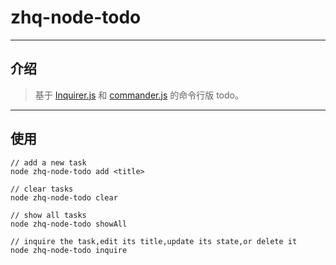 # zhq-node-todo
---
## 介绍 
> 基于 [Inquirer.js](https://github.com/SBoudrias/Inquirer.js) 和 [commander.js](https://github.com/tj/commander.js)  的命令行版 todo。 
---
## 使用
```
// add a new task
node zhq-node-todo add <title>

// clear tasks
node zhq-node-todo clear

// show all tasks
node zhq-node-todo showAll

// inquire the task,edit its title,update its state,or delete it
node zhq-node-todo inquire
```
